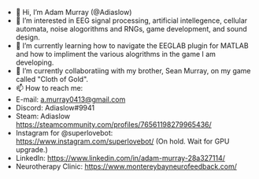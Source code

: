 - 👋 Hi, I’m Adam Murray (@Adiaslow)
- 👀 I’m interested in EEG signal processing, artificial intellegence, cellular automata, noise alogorithms and RNGs, game development, and sound design.
- 🌱 I’m currently learning how to navigate the EEGLAB plugin for MATLAB and how to impliment the various alogrithms in the game I am developing.
- 💞️ I’m currently collaboratiing with my brother, Sean Murray, on my game called "Cloth of Gold".
- 📫 How to reach me: 
- E-mail: a.murray0413@gmail.com
- Discord: Adiaslow#9941
- Steam: Adiaslow https://steamcommunity.com/profiles/76561198279965436/
- Instagram for @superlovebot: https://www.instagram.com/superlovebot/ (On hold. Wait for GPU upgrade.)
- LinkedIn: https://www.linkedin.com/in/adam-murray-28a327114/
- Neurotherapy Clinic: https://www.montereybayneurofeedback.com/

<!---
Adiaslow/Adiaslow is a ✨ special ✨ repository because its `README.md` (this file) appears on your GitHub profile.
You can click the Preview link to take a look at your changes.
--->

